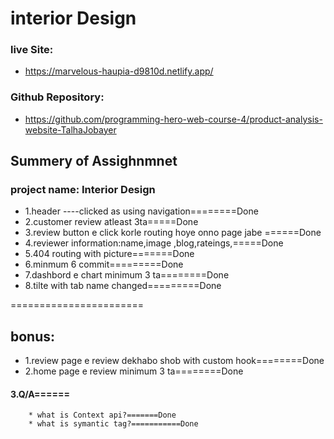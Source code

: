 # interior Design

### live Site:
 * https://marvelous-haupia-d9810d.netlify.app/
### Github Repository:
  *  https://github.com/programming-hero-web-course-4/product-analysis-website-TalhaJobayer

## Summery of Assighnmnet
### project name: Interior Design
 * 1.header ----clicked as using navigation========Done
 * 2.customer review atleast 3ta=====Done
 * 3.review button e click korle routing hoye onno page jabe ======Done
 * 4.reviewer information:name,image ,blog,rateings,=====Done
 * 5.404 routing with picture=======Done
 * 6.minmum 6 commit=========Done
 * 7.dashbord e chart minimum 3 ta========Done
 * 8.tilte  with tab name changed=========Done

=======================
## bonus:
 * 1.review page e review dekhabo shob with custom hook========Done
 * 2.home page e review minimum 3 ta========Done
#### 3.Q/A======
        * what is Context api?=======Done
        * what is symantic tag?===========Done


